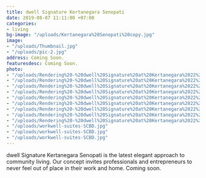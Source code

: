 ```yaml
---
title: dwell Signature Kertanegara Senopati
date: 2019-08-07 11:11:00 +07:00
categories:
- living
bg-image: "/uploads/Kertanegara%20Senopati%20copy.jpg"
image:
- "/uploads/Thumbnail.jpg"
- "/uploads/pic-2.jpg"
address: Coming Soon.
featuresdesc: Coming Soon.
photo:
- "/uploads/Rendering%20-%20dwell%20Signature%20at%20Kertanegara%2022%20(1).jpg"
- "/uploads/Rendering%20-%20dwell%20Signature%20at%20Kertanegara%2022%20(2).jpg"
- "/uploads/Rendering%20-%20dwell%20Signature%20at%20Kertanegara%2022%20(4).jpg"
- "/uploads/Rendering%20-%20dwell%20Signature%20at%20Kertanegara%2022%20(7).jpg"
- "/uploads/Rendering%20-%20dwell%20Signature%20at%20Kertanegara%2022%20(8).jpg"
- "/uploads/Rendering%20-%20dwell%20Signature%20at%20Kertanegara%2022%20(10).jpg"
- "/uploads/Rendering%20-%20dwell%20Signature%20at%20Kertanegara%2022%20(11).jpg"
- "/uploads/Rendering%20-%20dwell%20Signature%20at%20Kertanegara%2022%20(12).jpg"
- "/uploads/Rendering%20-%20dwell%20Signature%20at%20Kertanegara%2022%20(6).jpg"
- "/uploads/workwell-suites-SCBD.jpg"
- "/uploads/workwell-suites-SCBD.jpg"
- "/uploads/workwell-suites-SCBD.jpg"
---
```


dwell Signature Kertanegara Senopati is the latest elegant approach to community living. Our concept invites professionals and entrepreneurs to never feel out of place in their work and home. Coming soon.